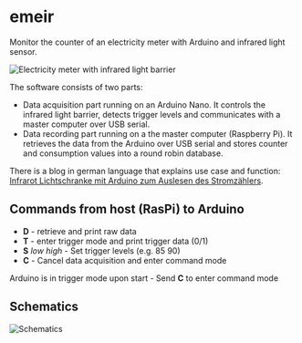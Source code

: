 # emeir
Monitor the counter of an electricity meter with Arduino and infrared light sensor.

![Electricity meter with infrared light barrier](https://www.kompf.de/tech/images/countemeir.jpg)


The software consists of two parts:

* Data acquisition part running on an Arduino Nano. It controls the infrared light barrier, detects trigger levels and communicates with a master computer over USB serial.
* Data recording part running on a the master computer (Raspberry Pi). It retrieves the data from the Arduino over USB serial and stores counter and consumption values into a round robin database.

There is a blog in german language that explains use case and function: [Infrarot Lichtschranke mit Arduino zum Auslesen des Stromzählers](https://www.kompf.de/tech/emeir.html).


## Commands from host (RasPi) to Arduino

* __D__ - retrieve and print raw data
* __T__ - enter trigger mode and print trigger data (0/1)
* __S__ _low_ _high_ - Set trigger levels (e.g. 85 90)
* __C__ - Cancel data acquisition and enter command mode

Arduino is in trigger mode upon start - Send __C__ to enter command mode

## Schematics

![Schematics](https://www.kompf.de/tech/images/reflsensor.png)

